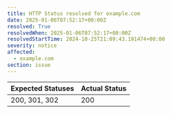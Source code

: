 ```yaml
---
title: HTTP Status resolved for example.com
date: 2025-01-06T07:52:17+00:00Z
resolved: True
resolvedWhen: 2025-01-06T07:52:17+00:00Z
resolvedStartTime: 2024-10-25T21:09:43.191474+00:00
severity: notice
affected:
  - example.com
section: issue
---
```


| Expected Statuses | Actual Status  |
|-------------------|----------------|
| 200, 301, 302 | 200 |
